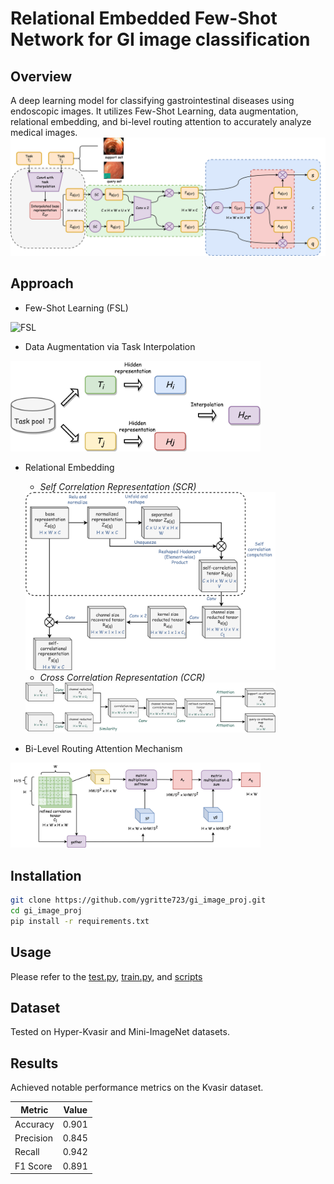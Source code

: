# Relational Embedded Few-Shot Network for GI image classification

## Overview
A deep learning model for classifying gastrointestinal diseases using endoscopic images. It utilizes Few-Shot Learning, data augmentation, relational embedding, and bi-level routing attention to accurately analyze medical images.
![arct](readme/arct.png)

## Approach
- Few-Shot Learning (FSL)
<img src="readme/FSLparadigm.png" alt="FSL" title="FSL" width="400"/>

- Data Augmentation via Task Interpolation
<img src="readme/taskinterpolation.png" alt="Task" title="Task" width="400"/>

- Relational Embedding
  - *Self Correlation Representation (SCR)*  
  <img src="readme/scr.png" alt="scr" title="scr" width="400"/>
  
  - *Cross Correlation Representation (CCR)*  
  <img src="readme/ccr.png" alt="ccr" title="ccr" width="400"/>

- Bi-Level Routing Attention Mechanism
<img src="readme/biattn.png" alt="biattn" title="biattn" width="400"/>

## Installation
```bash
git clone https://github.com/ygritte723/gi_image_proj.git
cd gi_image_proj
pip install -r requirements.txt
```
## Usage
Please refer to the [test.py](test.py), [train.py](train.py), and [scripts](scripts)
## Dataset
Tested on Hyper-Kvasir and Mini-ImageNet datasets.

## Results
Achieved notable performance metrics on the Kvasir dataset.

| Metric     | Value  |
|------------|--------|
| Accuracy   | 0.901  |
| Precision  | 0.845  |
| Recall     | 0.942  |
| F1 Score   | 0.891  |

